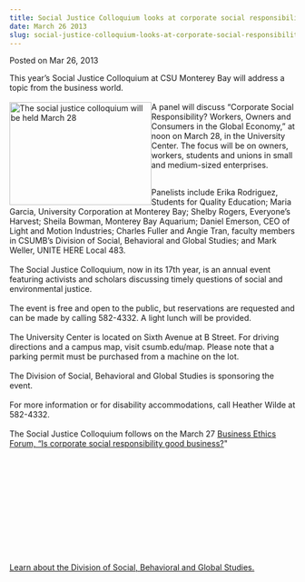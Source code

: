 ```yaml
---
title: Social Justice Colloquium looks at corporate social responsibility
date: March 26 2013
slug: social-justice-colloquium-looks-at-corporate-social-responsibility
---
```





<span class="date">Posted on Mar 26, 2013    </span>
<p>This year&#x2019;s Social Justice Colloquium at CSU Monterey Bay will
address a topic from the business world.<br>
<br>
<img alt="The social justice colloquium will be held March 28" src="http://news.csumb.edu/sites/default/files/65/attachments/news/images/social_justice_image.jpg" style="float:left; width:250px; height:181px">A panel will
discuss &#x201C;Corporate Social Responsibility? Workers, Owners and
Consumers in the Global Economy,&#x201D; at noon on March 28, in the
University Center. The focus will be on owners, workers, students
and unions in small and medium-sized enterprises.</img></br></br></p>
<p>Panelists include Erika Rodriguez, Students for Quality
Education; Maria Garcia, University Corporation at Monterey Bay;
Shelby Rogers, Everyone&#x2019;s Harvest; Sheila Bowman, Monterey Bay
Aquarium; Daniel Emerson, CEO of Light and Motion Industries;
Charles Fuller and Angie Tran, faculty members in CSUMB&#x2019;s Division
of Social, Behavioral and Global Studies; and Mark Weller, UNITE
HERE Local 483.<br>
<br>
The Social Justice Colloquium, now in its 17th year, is an annual
event featuring activists and scholars discussing timely questions
of social and environmental justice.<br>
<br>
The event is free and open to the public, but reservations are
requested and can be made by calling 582-4332. A light lunch will
be provided.<br>
<br>
The University Center is located on Sixth Avenue at B Street. For
driving directions and a campus map, visit csumb.edu/map. Please
note that a parking permit must be purchased from a machine on the
lot.<br>
<br>
The Division of Social, Behavioral and Global Studies is sponsoring
the event.<br>
<br>
For more information or for disability accommodations, call Heather
Wilde at 582-4332.<br>
<br>
The Social Justice Colloquium follows on the March 27 <a href="../5/annual-business-ethics-forum-set-march-27.html" rel="nofollow">Business Ethics Forum, &#x201C;Is corporate social
responsibility good business?</a>&quot;</br></br></br></br></br></br></br></br></br></br></br></br></p>
<p><a href="http://sbgs.csumb.edu/" rel="nofollow">Learn about the
Division of Social, Behavioral and Global Studies.</a></p>





